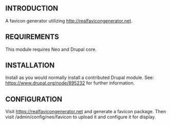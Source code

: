 ## INTRODUCTION

A favicon generator utilizing http://realfavicongenerator.net.

## REQUIREMENTS

This module requires Neo and Drupal core.

## INSTALLATION

Install as you would normally install a contributed Drupal module.
See: https://www.drupal.org/node/895232 for further information.

## CONFIGURATION

Visit https://realfavicongenerator.net and generate a favicon package. Then
visit /admin/config/neo/favicon to upload it and configure it for display.
